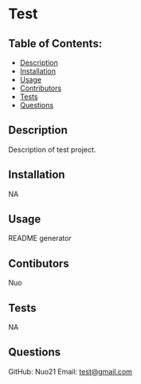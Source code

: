 
  # Test

  ## Table of Contents:

  * [Description](#description)
  * [Installation](#installation)
  * [Usage](#usage)
  * [Contributors](#contributors)
  * [Tests](#tests)
  * [Questions](#questions)
  
  ## Description
  Description of test project.

  ## Installation
  NA

  ## Usage
  README generator

  ## Contibutors
  Nuo

  ## Tests
  NA

  ## Questions
  GitHub: Nuo21
  Email: test@gmail.com
